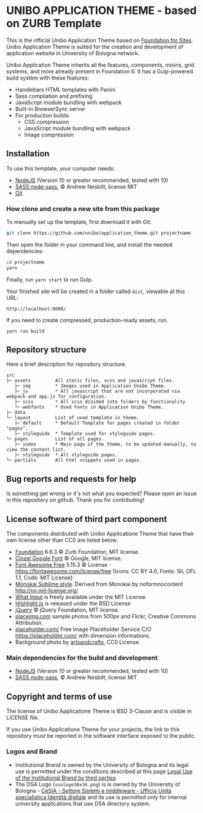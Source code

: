# UNIBO APPLICATION THEME - based on ZURB Template

This is the official Unibo Application Theme based on [Foundation for Sites](https://get.foundation/).
Unibo Application Theme is suited for the creation and development of application website in University of Bologna network.

Unibo Application Theme inherits all the features, components, mixins, grid systems, and more already present in Foundation 6.
It has a Gulp-powered build system with these features:

- Handlebars HTML templates with Panini
- Sass compilation and prefixing
- JavaScript module bundling with webpack
- Built-in BrowserSync server
- For production builds:
  - CSS compression
  - JavaScript module bundling with webpack
  - Image compression

## Installation

To use this template, your computer needs:

- [NodeJS](https://nodejs.org/en/) (Version 10 or greater recommended, tested with 10)
- [SASS node-sass](https://github.com/sass/node-sass/), © Andrew Nesbitt, license MIT
- [Git](https://git-scm.com/)


### How clone and create a new site from this package

To manually set up the template, first download it with Git:

```bash
git clone https://github.com/unibo/application_theme.git projectname
```

Then open the folder in your command line, and install the needed dependencies:

```bash
cd projectname
yarn
```

Finally, run `yarn start` to run Gulp. 

Your finished site will be created in a folder called `dist`, viewable at this URL:

```
http://localhost:8000/
```

If you need to create compressed, production-ready assets, run.


```
yarn run build
```
## Repository structure 
Here a brief description for repository structure.

```
src
├─ assets         All static files, scss and javascript files.
   ├─ img         * Images used in Application Unibo Theme.
   ├─ js          * All javascript that are not incorporated via webpack and app.js for configuration.
   ├─ scss        * All scss divided into folders by functionality
   └─ webfonts    * Used Fonts in Application Unibo Theme.
├─ data       
└─ layout         List of used template in theme.
   ├─ default     * Default Template for pages created in folder "pages".
   ├─ styleguide  * Template used for styleguide pages.
└─ pages          List of all pages.
   ├─ index       * Main page of the theme, to be updated manually, to view the content list.
   ├─ styleguide  * All styleguide pages.
└─ partials       All html snippets used in pages.
```
## Bug reports and requests for help 
Is something get wrong or it's not what you expected? Please open an issue in this repository on github. Thank you for contributing!

## License software of third part component

The components distributed with Unibo Applicatione Theme that have their own license other than CC0 are listed below. 

  - [Foundation](foundation.zurb.com/) 6.6.3 ©  Zurb Foundation, MIT license.
  - [Cinzel Google Font](https://fonts.google.com/specimen/Cinzel) ©  Google, MIT license.
  - [Font Awesome Free](https://fontawesome.com) 5.15.3 © License - https://fontawesome.com/license/free (Icons: CC BY 4.0, Fonts: SIL OFL 1.1, Code: MIT License)
  - [Monokai Sublime style](http://nn.mit-license.org). Derived from Monokai by noformnocontent http://nn.mit-license.org/
  - [What Input](https://github.com/ten1seven/what-input) is freely available under the MIT License.
  - [Highlight.js](https://highlightjs.org/) is released under the BSD License
  - [jQuery](https://jquery.com/) © jQuery Foundation, MIT license.  
  - [placeimg.com](https://placeimg.com) sample photos from 500px and Flickr, Creative Commons Attribution. 
  - [placeholder.com/](https://placeholder.com/) Free Image Placeholder Service C/O https://placeholder.com/ with dimension informations.
  - Background photo by [artsandcrafts](https://stocksnap.io/author/artsandcrafts), CC0 License.

### Main dependencies for the build and development
  - [NodeJS](https://nodejs.org/en/) (Version 10 or greater recommended, tested with 10)
  - [SASS node-sass](https://github.com/sass/node-sass/), © Andrew Nesbitt, license MIT
    
## Copyright and terms of use 
The license of Unibo Applicatione Theme is BSD 3-Clause and is visible in LICENSE file.

If you use Unibo Applicatione Theme for your projects, the link to this repository must be reported in the software interface exposed to the public.

### Logos and Brand 
- Institutional Brand is owned by the University of Bologna and its legal use is permitted under the conditions described at this page [Legal Use of the Institutional Brand by third parties](https://www.unibo.it/en/university/who-we-are/image-identity-brand/legal-use-of-trade-mark-by-third-parties)
- The DSA Logo (`ssologo36x36.png`) is is owned by the University of Bologna - [CeSIA - Settore Sistemi e middleware - Ufficio Unità specialistica Identità digitale](https://www.unibo.it/it/ateneo/organizzazione/amministrazione-generale/1931/2108/2375/index.html) and its use is permitted only for internal university applications that use DSA directory system.